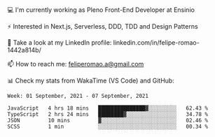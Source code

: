 💻 I'm currently working as Pleno Front-End Developer at Ensinio

⚡ Interested in Next.js, Serverless, DDD, TDD and Design Patterns

👥 Take a look at my LinkedIn profile: linkedin.com/in/felipe-romao-1442a814b/

📫 How to reach me: feliperomao.a@gmail.com

📊 Check my stats from WakaTime (VS Code) and GitHub:

<!--START_SECTION:waka-->
```text
Week: 01 September, 2021 - 07 September, 2021

JavaScript   4 hrs 18 mins   ███████████████▓░░░░░░░░░   62.43 % 
TypeScript   2 hrs 24 mins   ████████▓░░░░░░░░░░░░░░░░   34.78 % 
JSON         10 mins         ▓░░░░░░░░░░░░░░░░░░░░░░░░   02.46 % 
SCSS         1 min           ░░░░░░░░░░░░░░░░░░░░░░░░░   00.34 % 
```
<!--END_SECTION:waka-->
